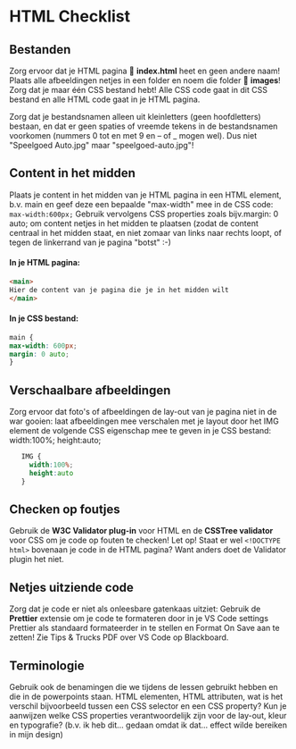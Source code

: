# HTML Checklist

## Bestanden
Zorg ervoor dat je HTML pagina 📄 **index.html** heet en geen andere naam! Plaats alle afbeeldingen netjes in een folder en noem die folder 📁 **images**! Zorg dat je maar één CSS bestand hebt! Alle CSS code gaat in dit CSS bestand en alle HTML code gaat in je HTML pagina.
  
Zorg dat je bestandsnamen alleen uit kleinletters (geen hoofdletters) bestaan, en dat er geen spaties of vreemde tekens in de bestandsnamen voorkomen (nummers 0 tot en met 9 en – of _ mogen wel). Dus niet "Speelgoed Auto.jpg" maar "speelgoed-auto.jpg"!

## Content in het midden
Plaats je content in het midden van je HTML pagina in een HTML element, b.v. main en geef deze een bepaalde "max-width" mee in de CSS code: ``max-width:600px;`` Gebruik vervolgens CSS properties zoals bijv.margin: 0 auto; om content netjes in het midden te plaatsen (zodat de content centraal in het midden staat, en niet zomaar van links naar rechts loopt, of tegen de linkerrand van je pagina "botst" :-)

#### In je HTML pagina:
```HTML
<main>
Hier de content van je pagina die je in het midden wilt
</main>
```
#### In je CSS bestand:
```CSS
main {
max-width: 600px;
margin: 0 auto;
}
```
## Verschaalbare afbeeldingen
Zorg ervoor dat foto's of afbeeldingen de lay-out van je pagina niet in de war gooien: laat afbeeldingen mee verschalen met je layout door het IMG element de volgende CSS eigenschap mee te geven in je CSS bestand: width:100%; height:auto;
   ```CSS
      IMG {
        width:100%;
        height:auto
      }
   ```
## Checken op foutjes
Gebruik de **W3C Validator plug-in** voor HTML en de **CSSTree validator** voor CSS om je code op fouten te checken! Let op! Staat er wel ``<!DOCTYPE html>`` bovenaan je code in de HTML pagina? Want anders doet de Validator plugin het niet.
  
## Netjes uitziende code
Zorg dat je code er niet als onleesbare gatenkaas uitziet: Gebruik de **Prettier** extensie om je code te formateren door in je VS Code settings Prettier als standaard formateerder in te stellen en Format On Save aan te zetten! Zie Tips & Trucks PDF over VS Code op Blackboard.
  
## Terminologie
Gebruik ook de benamingen die we tijdens de lessen gebruikt hebben en die in de powerpoints staan. HTML elementen, HTML attributen, wat is het verschil bijvoorbeeld tussen een CSS selector en een CSS property? Kun je aanwijzen welke CSS properties verantwoordelijk zijn voor de lay-out, kleur en typografie? (b.v. ik heb dit... gedaan omdat ik dat... effect wilde bereiken in mijn design)

